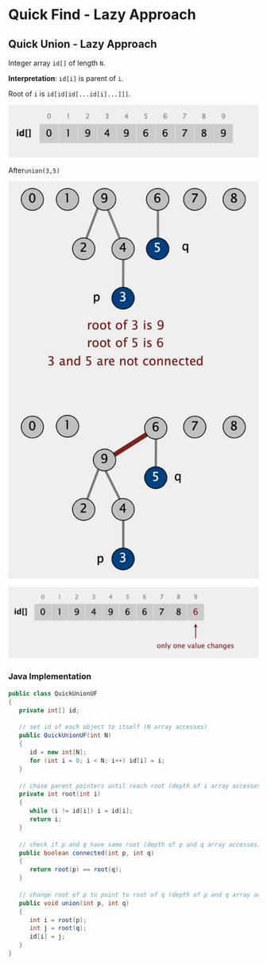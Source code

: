 # Quick Find - Lazy Approach

## Quick Union - Lazy Approach

Integer array `id[]` of length `N`.

**Interpretation**: `id[i]` is parent of `i`.

Root of `i` is `id[id[id[...id[i]...]]]`.

![](<../../../.gitbook/assets/image (20) (1).png>)

After`union(3,5)`

![](<../../../.gitbook/assets/image (1) (1) (1) (1).png>)

![](<../../../.gitbook/assets/image (7) (1).png>)

### Java Implementation

```java
public class QuickUnionUF 
{
   private int[] id;
   
   // set id of each object to itself (N array accesses)
   public QuickUnionUF(int N)
   {
      id = new int[N];
      for (int i = 0; i < N; i++) id[i] = i;
   }
   
   // chase parent pointers until reach root (depth of i array accesses)
   private int root(int i)
   {
      while (i != id[i]) i = id[i];
      return i; 
   }
   
   // check if p and q have same root (depth of p and q array accesses)
   public boolean connected(int p, int q)
   {
      return root(p) == root(q);
   }
   
   // change root of p to point to root of q (depth of p and q array accesses)
   public void union(int p, int q)
   {
      int i = root(p);
      int j = root(q);
      id[i] = j;
   }
}
```

##
